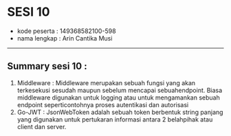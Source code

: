 # SESI 10
- kode peserta    : 149368582100-598
- nama lengkap    : Arin Cantika Musi

---
## Summary sesi 10 : 
1. Middleware : Middleware merupakan sebuah fungsi yang akan terkesekusi sesudah maupun sebelum mencapai sebuahendpoint. Biasa middleware digunakan untuk logging atau untuk mengamankan sebuah endpoint seperticontohnya proses autentikasi dan autorisasi
2. Go-JWT : JsonWebToken adalah sebuah token berbentuk string panjang yang digunakan untuk pertukaran informasi antara 2 belahpihak atau client dan server.
